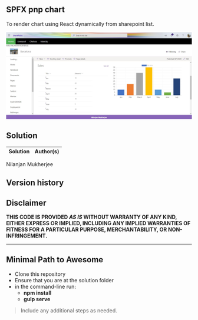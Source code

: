 ## SPFX pnp chart

To render chart using React dynamically from sharepoint list.

![spfxPnpChart](Images/chart.JPG)

## Solution

Solution|Author(s)
--------|---------
Nilanjan Mukherjee

## Version history


## Disclaimer

**THIS CODE IS PROVIDED *AS IS* WITHOUT WARRANTY OF ANY KIND, EITHER EXPRESS OR IMPLIED, INCLUDING ANY IMPLIED WARRANTIES OF FITNESS FOR A PARTICULAR PURPOSE, MERCHANTABILITY, OR NON-INFRINGEMENT.**

---

## Minimal Path to Awesome

- Clone this repository
- Ensure that you are at the solution folder
- in the command-line run:
  - **npm install**
  - **gulp serve**

> Include any additional steps as needed.


